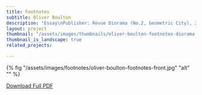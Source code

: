 ```yaml
---
title: Footnotes
subtitle: Oliver Boulton
description: "Essay\nPublisher: Revue Diorama (No.2, Geometric City), 2020\nDesign: Oliver Boulton\nDigital download, 7pp.\nDownloadable PDF\nRevue Diorama (No.2, Geometric City)\nEditors & Designers: Marie-mam Sai, Guillaume Sbalchiero\nOffset CMYK, 280 × 210.\nISSN: 2679-8980"
layout: project
thumbnail: "/assets/images/thumbnails/oliver-boulton-footnotes-diorama.png"
thumbnail_is_landscape: true
related_projects:

---
```


{% fig "/assets/images/footnotes/oliver-boulton-footnotes-front.jpg" "alt" "" %}

<a href="/assets/images/footnotes/oliver-boulton-footnotes.pdf" target="_blank">Download Full PDF</a>